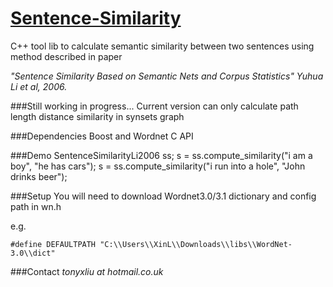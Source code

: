 [Sentence-Similarity](http://tonyxliu.github.io/sentence-similarity/)
===================
C++ tool lib to calculate semantic similarity between two sentences using method described in paper 

*"Sentence Similarity Based on Semantic Nets and Corpus Statistics" Yuhua Li et al, 2006.*


###Still working in progress...
Current version can only calculate path length distance similarity in synsets graph


###Dependencies
Boost and Wordnet C API


###Demo
    SentenceSimilarityLi2006 ss;
	  s = ss.compute_similarity("i am a boy", "he has cars");
	  s = ss.compute_similarity("i run into a hole", "John drinks beer");
	
	
###Setup
You will need to download Wordnet3.0/3.1 dictionary and config path in wn.h

  e.g. 
   
    #define DEFAULTPATH	"C:\\Users\\XinL\\Downloads\\libs\\WordNet-3.0\\dict"
    
    
###Contact
*tonyxliu at hotmail.co.uk*

